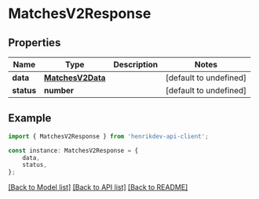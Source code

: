 # MatchesV2Response


## Properties

Name | Type | Description | Notes
------------ | ------------- | ------------- | -------------
**data** | [**MatchesV2Data**](MatchesV2Data.md) |  | [default to undefined]
**status** | **number** |  | [default to undefined]

## Example

```typescript
import { MatchesV2Response } from 'henrikdev-api-client';

const instance: MatchesV2Response = {
    data,
    status,
};
```

[[Back to Model list]](../README.md#documentation-for-models) [[Back to API list]](../README.md#documentation-for-api-endpoints) [[Back to README]](../README.md)
